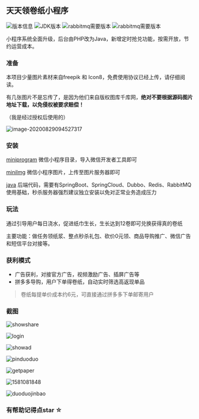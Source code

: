 ## 天天领卷纸小程序

![版本信息](https://img.shields.io/badge/version-1.04-%3CCOLOR%3E)  ![JDK版本](https://img.shields.io/badge/Java-1.8+-orange)  ![rabbitmq需要版本](https://img.shields.io/badge/SpringBoot-2.x-blue)  ![rabbitmq需要版本](https://img.shields.io/badge/RabbitMQ-3.7.15-blue)

小程序系统全面升级，后台由PHP改为Java，新增定时抢兑功能，按需开放，节约运营成本。

### 准备

本项目少量图片素材来自freepik 和 Icon8，免费使用协议已经上传，请仔细阅读。

有几张图片不是忘传了，是因为他们来自版权图库千库网，**绝对不要根据源码图片地址下载，以免侵权被要求赔偿！**

（我是经过授权后使用的）

![image-20200829094527317](https://github.com/qrpcode/daypaper/blob/master/README_img/image-20200829094527317.png?raw=true)



### 安装

[miniprogram](https://github.com/qrpcode/daypaper/tree/master/miniprogram)  微信小程序目录，导入微信开发者工具即可

[miniImg](https://github.com/qrpcode/daypaper/tree/master/miniImg) 微信小程序图片，上传至图片服务器即可

[java](https://github.com/qrpcode/daypaper/tree/master/java) 后端代码，需要有SpringBoot、SpringCloud、Dubbo、Redis、RabbitMQ使用基础，秒杀服务器强烈建议独立安装以免对正常业务造成压力

### 玩法

通过引导用户每日浇水，促进纸巾生长，生长达到12卷即可兑换获得真的卷纸

主要功能：做任务领纸浆、整点秒杀礼包、砍价0元领、商品导购推广、微信广告和短信平台对接等。

### 获利模式

* 广告获利，对接官方广告，视频激励广告、插屏广告等
* 拼多多导购，用户下单得卷纸，自动实时筛选高返现单品

> 卷纸每提单价成本约6元，可直接通过拼多多下单邮寄用户

### 截图

![showshare](https://github.com/qrpcode/daypaper/blob/master/README_img/showshare.jpg?raw=true)

![login](https://github.com/qrpcode/daypaper/blob/master/README_img/login.jpg?raw=true)

![showad](https://github.com/qrpcode/daypaper/blob/master/README_img/showad.jpg?raw=true)

![pinduoduo](https://github.com/qrpcode/daypaper/blob/master/README_img/pinduoduo.jpg?raw=true)

![getpaper](https://github.com/qrpcode/daypaper/blob/master/README_img/getpaper.jpg?raw=true)

![1581081848](https://github.com/qrpcode/daypaper/blob/master/README_img/1581081848.jpg?raw=true)

![duoduojinbao](https://github.com/qrpcode/daypaper/blob/master/README_img/duoduojinbao.png?raw=true)



### 有帮助记得点star ☆